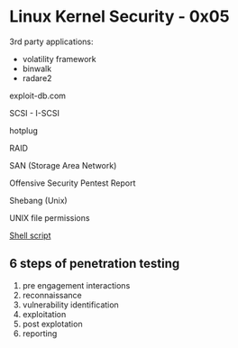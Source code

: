 # Linux Kernel Security - 0x05

3rd party applications:
- volatility framework
- binwalk
- radare2

exploit-db.com

SCSI - I-SCSI

hotplug

RAID

SAN (Storage Area Network)

Offensive Security Pentest Report

Shebang (Unix)

UNIX file permissions

[Shell script](niyet.sh)


## 6 steps of penetration testing

1. pre engagement interactions
2. reconnaissance
3. vulnerability identification
4. exploitation
5. post explotation
6. reporting


